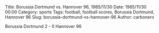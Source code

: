Title: Borussia Dortmund vs. Hannover 96, 1985/11/30
Date: 1985/11/30 00:00
Category: sports
Tags: football, football scores, Borussia Dortmund, Hannover 96
Slug: borussia-dortmund-vs-hannover-96
Author: carbonero


Borussia Dortmund 2 - 0 Hannover 96

